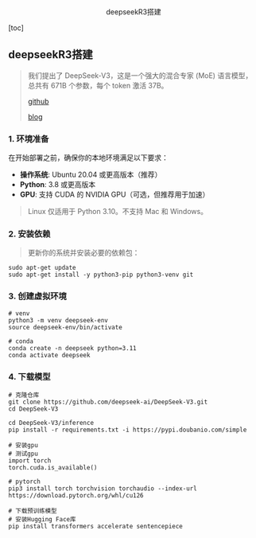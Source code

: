 <center>deepseekR3搭建</center>



[toc]







## deepseekR3搭建

> 我们提出了 DeepSeek-V3，这是一个强大的混合专家 (MoE) 语言模型，总共有 671B 个参数，每个 token 激活 37B。
>
> [github](https://github.com/deepseek-ai/DeepSeek-V3)
>
> [blog](https://deepseek.csdn.net/67ab1a3e79aaf67875cb91fd.html)





### 1. 环境准备

在开始部署之前，确保你的本地环境满足以下要求：

- **操作系统**: Ubuntu 20.04 或更高版本（推荐）
- **Python**: 3.8 或更高版本
- **GPU**: 支持 CUDA 的 NVIDIA GPU（可选，但推荐用于加速）

> Linux 仅适用于 Python 3.10。不支持 Mac 和 Windows。

### 2. 安装依赖

> 更新你的系统并安装必要的依赖包：

```shell
sudo apt-get update
sudo apt-get install -y python3-pip python3-venv git
```





### 3. 创建虚拟环境

```shell
# venv
python3 -m venv deepseek-env
source deepseek-env/bin/activate

# conda
conda create -n deepseek python=3.11
conda activate deepseek
```



### 4. 下载模型

```shell
# 克隆仓库
git clone https://github.com/deepseek-ai/DeepSeek-V3.git
cd DeepSeek-V3

cd DeepSeek-V3/inference
pip install -r requirements.txt -i https://pypi.doubanio.com/simple

# 安装gpu
# 测试gpu
import torch
torch.cuda.is_available()

# pytorch
pip3 install torch torchvision torchaudio --index-url https://download.pytorch.org/whl/cu126

# 下载预训练模型
# 安装Hugging Face库
pip install transformers accelerate sentencepiece
```

